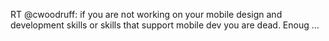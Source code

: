 <!--
id: 1401728768
link: http://kevinisom.info/post/1401728768/rt-cwoodruff-if-you-are-not-working-on-your
slug: rt-cwoodruff-if-you-are-not-working-on-your
date: Tue Oct 26 2010 12:32:17 GMT+1300 (NZDT)
raw: {"blog_name":"kevinisom","id":1401728768,"post_url":"http://kevinisom.info/post/1401728768/rt-cwoodruff-if-you-are-not-working-on-your","slug":"rt-cwoodruff-if-you-are-not-working-on-your","type":"text","date":"2010-10-25 23:32:17 GMT","timestamp":1288049537,"state":"published","format":"html","reblog_key":"KCrNfTfz","tags":[],"short_url":"http://tmblr.co/Zw68Yy1JZAy0","highlighted":[],"feed_item":"http://twitter.com/kev_nz/statuses/28719018927","from_feed_id":"650289","note_count":0,"title":null,"body":"<p>RT @cwoodruff: if you are not working on your mobile design and development skills or skills that support mobile dev you are dead. Enoug &#8230;</p>"}
publish: 2010-10-026
tags: 
title: null
-->


RT @cwoodruff: if you are not working on your mobile design and
development skills or skills that support mobile dev you are dead. Enoug
…


